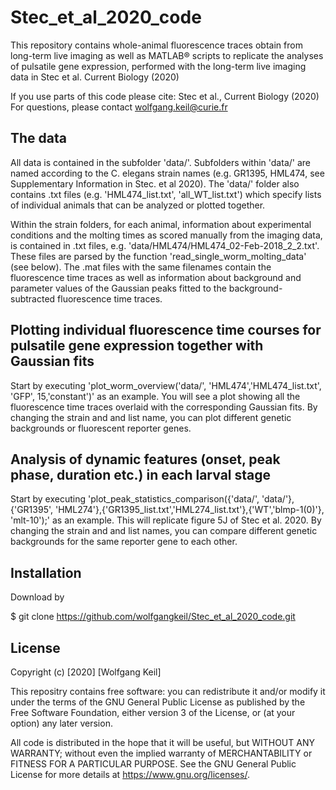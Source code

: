 # Stec_et_al_2020_code
This repository contains whole-animal fluorescence traces obtain from long-term live imaging as well as MATLAB® scripts to replicate the analyses of pulsatile gene expression, performed with the long-term live imaging data in Stec et al. Current Biology (2020)

If you use parts of this code please cite: Stec et al., Current Biology (2020)
For questions, please contact wolfgang.keil@curie.fr

## The data
All data is contained in the subfolder 'data/'. Subfolders within 'data/' are named according to the C. elegans strain names (e.g. GR1395, HML474, see Supplementary Information in Stec. et al 2020).  The 'data/' folder also contains .txt files (e.g. 'HML474_list.txt', 'all_WT_list.txt') which specify lists of individual animals that can be analyzed or plotted together. 

Within the strain folders, for each animal, information about experimental conditions and the molting times as scored manually from the imaging data, is contained in .txt files, e.g. 'data/HML474/HML474_02-Feb-2018_2_2.txt'. These files are parsed by the function 'read_single_worm_molting_data' (see below). The .mat files with the same filenames contain the fluorescence time traces as well as information about background and parameter values of the Gaussian peaks fitted to the background-subtracted fluorescence time traces.  

## Plotting individual fluorescence time courses for pulsatile gene expression together with Gaussian fits
Start by executing  'plot_worm_overview('data/', 'HML474','HML474_list.txt', 'GFP', 15,'constant')' as an example. You will see a plot showing all the fluorescence time traces
overlaid with the corresponding Gaussian fits.  By changing the strain and and list name, you can plot different genetic backgrounds or fluorescent reporter genes.

## Analysis of dynamic features (onset, peak phase, duration etc.) in each larval stage
Start by executing  'plot_peak_statistics_comparison({'data/', 'data/'}, {'GR1395', 'HML274'},{'GR1395_list.txt','HML274_list.txt'},{'WT','blmp-1(0)'}, 'mlt-10');' as an example. This will replicate figure 5J of Stec et al. 2020. By changing the strain and and list names, you can compare different genetic backgrounds for the same reporter gene to each other.

## Installation

Download by 

$ git clone  https://github.com/wolfgangkeil/Stec_et_al_2020_code.git


## License
Copyright (c) [2020] [Wolfgang Keil]

This repositry contains free software: you can redistribute it and/or modify
it under the terms of the GNU General Public License as published by
the Free Software Foundation, either version 3 of the License, or
(at your option) any later version.

All code is distributed in the hope that it will be useful,
but WITHOUT ANY WARRANTY; without even the implied warranty of
 MERCHANTABILITY or FITNESS FOR A PARTICULAR PURPOSE.  See the
GNU General Public License for more details at <https://www.gnu.org/licenses/>.
